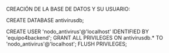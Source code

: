 CREACIÓN DE LA BASE DE DATOS Y SU USUARIO:

CREATE DATABASE antivirusdb;

CREATE USER 'nodo_antivirus'@'localhost' IDENTIFIED BY 'equipo4backend';
GRANT ALL PRIVILEGES ON antivirusdb.* TO 'nodo_antivirus'@'localhost';
FLUSH PRIVILEGES;